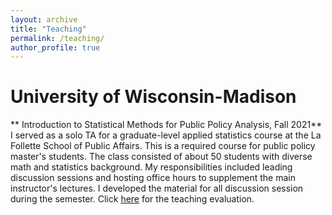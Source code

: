 ```yaml
---
layout: archive
title: "Teaching"
permalink: /teaching/
author_profile: true
---
```


University of Wisconsin-Madison
=====

** Introduction to Statistical Methods for Public Policy Analysis, Fall 2021** 
I served as a solo TA for a graduate-level applied statistics course at the La Follette School of Public Affairs. 
This is a required course for public policy master's students. The class consisted of about 50 students with diverse math and statistics background. My responsibilities included leading discussion sessions and hosting office hours to supplement the main instructor's lectures. I developed the material for all discussion session during the semester. Click [here](https://sakinashibuya.github.io/files/PA818_Fall2021_Evaluations.pdf) for the teaching evaluation.